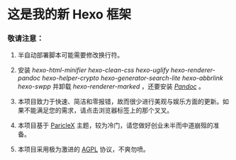 # 这是我的新 Hexo 框架

### 敬请注意：

1. 半自动部署脚本可能需要修改换行符。

2. 安装 *hexo-html-minifier hexo-clean-css hexo-uglify hexo-renderer-pandoc hexo-helper-crypto hexo-generator-search-lite hexo-abbrlink hexo-swpp*  并卸载 *hexo-renderer-marked* ，还要安装 *[Pandoc](https://pandoc.org/installing.html)* 。

3. 本项目致力于快速、简洁和零报错，故而很少进行美观与娱乐方面的更新。如果不能满足您的需求，请点击浏览器标签上的那个叉叉。

4. 本项目基于 [ParicleX](https://github.com/argvchs/hexo-theme-particlex) 主题，较为冷门，请您做好创业未半而中道崩殂的准备。

5. 本项目采用极为激进的 [AGPL](https://opensource.org/licenses/AGPL-3.0) 协议，不爽勿喷。